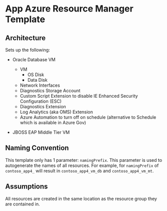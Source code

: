 # App Azure Resource Manager Template

## Architecture
Sets up the following:
* Oracle Database VM
  * VM
    * OS Disk
    * Data Disk
  * Network Interfaces
  * Diagnostics Storage Account
  * Custom Script Extension to disable IE Enhanced Security Configuration (ESC)
  * Diagnostics Extension
  * Log Analytics (aka OMS) Extension
  * Azure Automation to turn off on schedule (alternative to Schedule which is available in Azure Gov)

* JBOSS EAP Middle Tier VM
  
## Naming Convention
This template only has 1 parameter: `namingPrefix`. This parameter is used to autogenerate the names of all resources. For example, for `namingPrefix` of `contoso_app4_` will result in `contoso_app4_vm_db` and `contoso_app4_vm_mt`.

## Assumptions
All resources are created in the same location as the resource group they are contained in.
